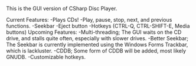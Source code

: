 This is the GUI version of CSharp Disc Player.

Current Features:
	-Plays CDs!
	-Play, pause, stop, next, and previous functions.
	-Seekbar
	-Eject button
	-Hotkeys (CTRL-Q, CTRL-SHIFT-E, Media buttons)
Upcoming Features:
	-Multi-threading; The GUI waits on the CD drive, and stalls quite often, especially with slower drives.
	-Better Seekbar; The Seekbar is currently implemented using the Windows Forms Trackbar, which is lackluster.
	-CDDB; Some form of CDDB will be added, most likely GNUDB.
	-Customizable hotkeys.
